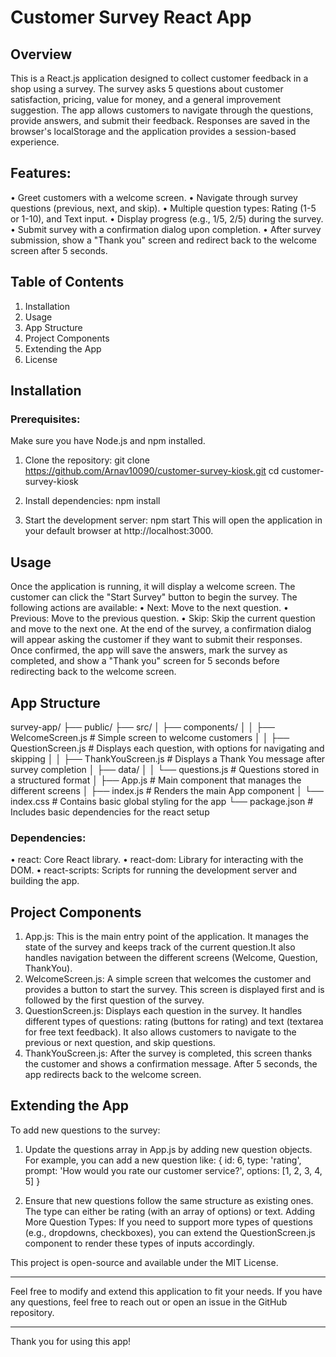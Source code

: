 # Customer Survey React App
## Overview
This is a React.js application designed to collect customer feedback in a shop using a survey. The survey asks 5 questions about customer satisfaction, pricing, value for money, and a general improvement suggestion. The app allows customers to navigate through the questions, provide answers, and submit their feedback. Responses are saved in the browser's localStorage and the application provides a session-based experience.

## Features:
•	Greet customers with a welcome screen.
•	Navigate through survey questions (previous, next, and skip).
•	Multiple question types: Rating (1-5 or 1-10), and Text input.
•	Display progress (e.g., 1/5, 2/5) during the survey.
•	Submit survey with a confirmation dialog upon completion.
•	After survey submission, show a "Thank you" screen and redirect back to the welcome screen after 5 seconds.

## Table of Contents
1.	Installation
2.	Usage
3.	App Structure
4.	Project Components
5.	Extending the App
6.	License

## Installation
### Prerequisites:
Make sure you have Node.js and npm installed.
1.	Clone the repository:
git clone https://github.com/Arnav10090/customer-survey-kiosk.git
cd customer-survey-kiosk

2.	Install dependencies:
npm install

3.	Start the development server:
npm start
This will open the application in your default browser at http://localhost:3000.

## Usage
Once the application is running, it will display a welcome screen. The customer can click the "Start Survey" button to begin the survey. The following actions are available:
•	Next: Move to the next question.
•	Previous: Move to the previous question.
•	Skip: Skip the current question and move to the next one.
At the end of the survey, a confirmation dialog will appear asking the customer if they want to submit their responses. Once confirmed, the app will save the answers, mark the survey as completed, and show a "Thank you" screen for 5 seconds before redirecting back to the welcome screen.

## App Structure
survey-app/
├── public/
├── src/
│   ├── components/
│   │   ├── WelcomeScreen.js      # Simple screen to welcome customers
│   │   ├── QuestionScreen.js     # Displays each question, with options for navigating and skipping
│   │   ├── ThankYouScreen.js     # Displays a Thank You message after survey completion
│   ├── data/
│   │   └── questions.js          # Questions stored in a structured format
│   ├── App.js                    # Main component that manages the different screens
│   ├── index.js                  # Renders the main App component
│   └── index.css                 # Contains basic global styling for the app
└── package.json                  # Includes basic dependencies for the react setup

### Dependencies:
•	react: Core React library.
•	react-dom: Library for interacting with the DOM.
•	react-scripts: Scripts for running the development server and building the app.

## Project Components
1. App.js:
This is the main entry point of the application. It manages the state of the survey and keeps track of the current question.It also handles navigation between the different screens (Welcome, Question, ThankYou).
2. WelcomeScreen.js:
A simple screen that welcomes the customer and provides a button to start the survey. This screen is displayed first and is followed by the first question of the survey.
3. QuestionScreen.js:
Displays each question in the survey. It handles different types of questions: rating (buttons for rating) and text (textarea for free text feedback). It also allows customers to navigate to the previous or next question, and skip questions.
4. ThankYouScreen.js:
After the survey is completed, this screen thanks the customer and shows a confirmation message. After 5 seconds, the app redirects back to the welcome screen.

## Extending the App
To add new questions to the survey:
1.	Update the questions array in App.js by adding new question objects. For example, you can add a new question like:
{ id: 6, type: 'rating', prompt: 'How would you rate our customer service?', options: [1, 2, 3, 4, 5] }

2.	Ensure that new questions follow the same structure as existing ones. The type can either be rating (with an array of options) or text.
Adding More Question Types:
If you need to support more types of questions (e.g., dropdowns, checkboxes), you can extend the QuestionScreen.js component to render these types of inputs accordingly.

This project is open-source and available under the MIT License.
________________________________________
Feel free to modify and extend this application to fit your needs. If you have any questions, feel free to reach out or open an issue in the GitHub repository.
________________________________________
Thank you for using this app!
